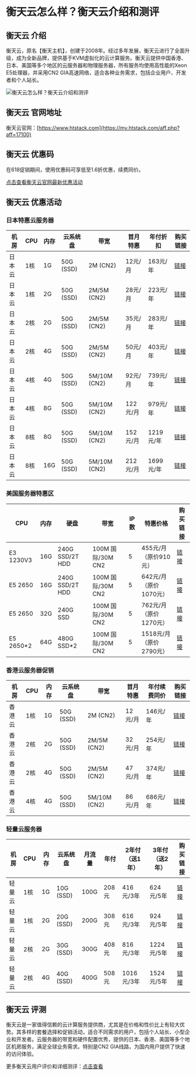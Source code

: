 # 衡天云怎么样？衡天云介绍和测评

## 衡天云 介绍
衡天云，原名【衡天主机】，创建于2008年。经过多年发展，衡天云进行了全面升级，成为全新品牌，提供基于KVM虚拟化的云计算服务。衡天云提供中国香港、日本、美国等多个地区的云服务器和物理服务器，所有服务均使用高性能的Xeon E5处理器，并采用CN2 GIA高速网络，适合各种业务需求，包括企业用户、开发者和个人站长。

![衡天云怎么样？衡天云介绍和测评](https://github.com/user-attachments/assets/8f715f8d-3ce6-4f7b-8517-0cca8e4dad7d)

## 衡天云 官网地址
衡天云官网：[https://www.htstack.com](https://my.htstack.com/aff.php?aff=17100)

## 衡天云 优惠码
在618促销期间，使用优惠码可享低至1.6折优惠，续费同价。  

[点击查看衡天云官网最新优惠活动](https://my.htstack.com/aff.php?aff=17100)

## 衡天云 优惠活动

### 日本特惠云服务器

| 机房    | CPU | 内存 | 云系统盘 | 带宽        | 首月特惠 | 年付折扣 | 购买链接 |
| ------- | --- | ---- | -------- | ----------- | -------- | -------- | -------- |
| 日本云  | 1核 | 1G   | 50G (SSD) | 2M (CN2)    | 12元/月  | 163元/年 | [链接](https://www.htstack.com/activity/promo_june.shtml?aff=17100) |
| 日本云  | 1核 | 2G   | 50G (SSD) | 2M/5M (CN2) | 28元/月  | 223元/年 | [链接](https://www.htstack.com/activity/promo_june.shtml?aff=17100) |
| 日本云  | 2核 | 2G   | 50G (SSD) | 2M/5M (CN2) | 35元/月  | 283元/年 | [链接](https://www.htstack.com/activity/promo_june.shtml?aff=17100) |
| 日本云  | 2核 | 4G   | 50G (SSD) | 2M/5M (CN2) | 50元/月  | 403元/年 | [链接](https://www.htstack.com/activity/promo_june.shtml?aff=17100) |
| 日本云  | 4核 | 4G   | 50G (SSD) | 5M/10M (CN2) | 92元/月  | 739元/年 | [链接](https://www.htstack.com/activity/promo_june.shtml?aff=17100) |
| 日本云  | 4核 | 8G   | 50G (SSD) | 5M/10M (CN2) | 122元/月 | 979元/年 | [链接](https://www.htstack.com/activity/promo_june.shtml?aff=17100) |
| 日本云  | 8核 | 8G   | 50G (SSD) | 5M/10M (CN2) | 152元/月 | 1219元/年 | [链接](https://www.htstack.com/activity/promo_june.shtml?aff=17100) |
| 日本云  | 8核 | 16G  | 50G (SSD) | 5M/10M (CN2) | 212元/月 | 1699元/年 | [链接](https://www.htstack.com/activity/promo_june.shtml?aff=17100) |

### 美国服务器特惠区

| CPU      | 内存 | 硬盘           | 带宽                | IP数 | 特惠价格         | 购买链接 |
| -------- | ---- | -------------- | ------------------- | ---- | ---------------- | -------- |
| E3 1230V3 | 16G  | 240G SSD/2T HDD | 100M 国际/30M CN2    | 5    | 455元/月（原价910元） | [链接](https://www.htstack.com/activity/promo_june.shtml?aff=17100) |
| E5 2650   | 16G  | 240G SSD/2T HDD | 100M 国际/30M CN2    | 5    | 642元/月（原价1070元） | [链接](https://www.htstack.com/activity/promo_june.shtml?aff=17100) |
| E5 2650   | 32G  | 240G SSD        | 100M 国际/30M CN2    | 5    | 762元/月（原价1270元） | [链接](https://www.htstack.com/activity/promo_june.shtml?aff=17100) |
| E5 2650*2 | 64G  | 480G SSD*2      | 100M 国际/30M CN2    | 5    | 1518元/月（原价2790元） | [链接](https://www.htstack.com/activity/promo_june.shtml?aff=17100) |

### 香港云服务器促销

| 机房    | CPU | 内存 | 云系统盘 | 带宽        | 首月特惠 | 年付续费同价 | 购买链接 |
| ------- | --- | ---- | -------- | ----------- | -------- | ------------ | -------- |
| 香港云  | 1核 | 1G   | 50G (SSD) | 2M (CN2)    | 12元/月  | 146元/年    | [链接](https://www.htstack.com/activity/promo_june.shtml?aff=17100) |
| 香港云  | 2核 | 2G   | 50G (SSD) | 2M/5M (CN2) | 32元/月  | 254元/年    | [链接](https://www.htstack.com/activity/promo_june.shtml?aff=17100) |
| 香港云  | 2核 | 4G   | 50G (SSD) | 2M/5M (CN2) | 47元/月  | 374元/年    | [链接](https://www.htstack.com/activity/promo_june.shtml?aff=17100) |
| 香港云  | 4核 | 4G   | 50G (SSD) | 5M/10M (CN2) | 86元/月  | 686元/年    | [链接](https://www.htstack.com/activity/promo_june.shtml?aff=17100) |

### 轻量云服务器

| 机房    | CPU | 内存 | 云系统盘 | 月流量  | 年付 | 2年付（送1年） | 3年付（送2年） | 购买链接 |
| ------- | --- | ---- | -------- | ------- | ---- | -------------- | -------------- | -------- |
| 轻量云  | 1核 | 1G   | 10G (SSD) | 100G    | 208元 | 416元/3年      | 624元/5年      | [链接](https://www.htstack.com/activity/promo_june.shtml?aff=17100) |
| 轻量云  | 1核 | 2G   | 20G (SSD) | 200G    | 308元 | 616元/3年      | 924元/5年      | [链接](https://www.htstack.com/activity/promo_june.shtml?aff=17100) |
| 轻量云  | 2核 | 2G   | 30G (SSD) | 300G    | 408元 | 816元/3年      | 1224元/5年     | [链接](https://www.htstack.com/activity/promo_june.shtml?aff=17100) |
| 轻量云  | 2核 | 4G   | 40G (SSD) | 400G    | 508元 | 1016元/3年     | 1524元/5年     | [链接](https://www.htstack.com/activity/promo_june.shtml?aff=17100) |

## 衡天云 评测
衡天云是一家值得信赖的云计算服务提供商，尤其是在价格和性价比上有较大优势。其多样的套餐选择和促销活动，适合不同需求的用户，包括个人站长、小型企业和开发者。云服务器的带宽和硬件配置优秀，提供的日本、香港、美国等多个地区机房服务，满足全球业务需求。特别是CN2 GIA线路，为国内用户提供了快速的访问体验。

更多衡天云用户评价和详细测评：[点击查看](https://my.htstack.com/aff.php?aff=17100)
